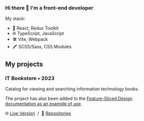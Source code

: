 ### Hi there 👋 I'm a front-end developer

My stack:

- 🚀 React, Redux Toolkit
- 🌐 TypeScript, JavaScript
- 🛠️ Vite, Webpack
- 🖍 SCSS/Sass, CSS Modules

## My projects

### IT Bookstore  •  2023

Catalog for viewing and searching information technology books.

The project has also been added to the [Feature-Sliced Design documentation as an example of use](https://feature-sliced.design/examples).

🌐 [Live Version](https://umttikhinadasha.github.io/IT-Bookstore/) &nbsp;/&nbsp; 📕 [Repositories](https://github.com/UmttikhinaDasha/IT-Bookstore)

